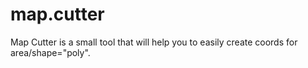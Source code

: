 map.cutter
==========
Map Cutter is a small tool that will help you to easily create coords for area/shape="poly".
